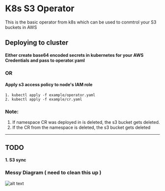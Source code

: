 # K8s S3 Operator
This is the basic operator from k8s which can be used to conmtrol your S3 buckets in AWS

## Deploying to cluster
#### Either create base64 encoded secrets in kubernetes for your AWS Credentials and pass to operator.yaml
### OR
#### Apply s3 access policy to node's IAM role
  ```
  1. kubectl apply -f example/operator.yaml
  2. kubectl apply -f example/cr.yaml
  ```
  
  ### Note: 
  1. If namespace CR was deployed in is deleted, the s3 bucket gets deleted.
  2. If the CR from the namespace is deleted, the s3 bucket gets deleted
----

## TODO

#### 1. S3 sync


### Messy Diagram ( need to clean this up )
![alt text](https://github.com/praveen1664/s3-operator/blob/master/diagram/s3-operator.png)
